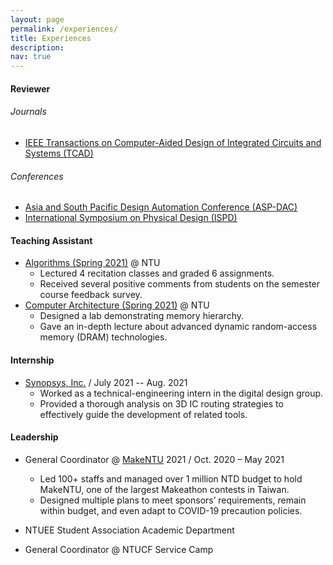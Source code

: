 ```yaml
---
layout: page
permalink: /experiences/
title: Experiences
description: 
nav: true
---
```


#### Reviewer

###### Journals
* [IEEE Transactions on Computer-Aided Design of Integrated Circuits and Systems (TCAD)](https://ieeexplore.ieee.org/xpl/RecentIssue.jsp?punumber=43)

###### Conferences
* [Asia and South Pacific Design Automation Conference (ASP-DAC)](https://www.aspdac.com/)
* [International Symposium on Physical Design (ISPD)](https://ispd.cc/)

#### Teaching Assistant
* [Algorithms (Spring 2021)](https://nol.ntu.edu.tw/nol/coursesearch/print_table.php?course_id=901%2039000&class=&dpt_code=9010&ser_no=29324&semester=109-2&lang=CH) @ NTU
    * Lectured 4 recitation classes and graded 6 assignments.
    * Received several positive comments from students on the semester course feedback survey.
* [Computer Architecture (Spring 2021)](https://nol.ntu.edu.tw/nol/coursesearch/print_table.php?course_id=901%2043200&class=01&dpt_code=9010&ser_no=42818&semester=109-2&lang=CH) @ NTU
    * Designed a lab demonstrating memory hierarchy.
    * Gave an in-depth lecture about advanced dynamic random-access memory (DRAM) technologies.

#### Internship
* [Synopsys, Inc.](https://www.synopsys.com/) / July 2021 -- Aug. 2021
    * Worked as a technical-engineering intern in the digital design group.
    * Provided a thorough analysis on 3D IC routing strategies to effectively guide the development of related tools.

#### Leadership
* General Coordinator @ [MakeNTU](https://make.ntuee.org/) 2021 / Oct. 2020 – May 2021
    * Led 100+ staffs and managed over 1 million NTD budget to hold MakeNTU, one of the largest Makeathon contests in Taiwan.
    * Designed multiple plans to meet sponsors’ requirements, remain within budget, and even adapt to COVID-19 precaution policies.

* NTUEE Student Association Academic Department
* General Coordinator @ NTUCF Service Camp
